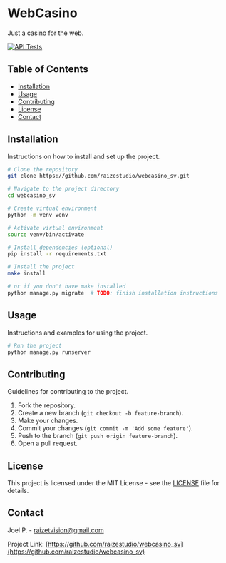# WebCasino

Just a casino for the web.

[![API Tests](https://github.com/raizestudio/webcasino_sv/actions/workflows/tests_api.yml/badge.svg)](https://github.com/raizestudio/webcasino_sv/actions/workflows/tests_api.yml)

## Table of Contents

- [Installation](#installation)
- [Usage](#usage)
- [Contributing](#contributing)
- [License](#license)
- [Contact](#contact)

## Installation

Instructions on how to install and set up the project.

```bash
# Clone the repository
git clone https://github.com/raizestudio/webcasino_sv.git

# Navigate to the project directory
cd webcasino_sv

# Create virtual environment
python -m venv venv

# Activate virtual environment
source venv/bin/activate

# Install dependencies (optional)
pip install -r requirements.txt

# Install the project
make install

# or if you don't have make installed
python manage.py migrate  # TODO: finish installation instructions

```

## Usage

Instructions and examples for using the project.

```bash
# Run the project
python manage.py runserver

```

## Contributing

Guidelines for contributing to the project.

1. Fork the repository.
2. Create a new branch (`git checkout -b feature-branch`).
3. Make your changes.
4. Commit your changes (`git commit -m 'Add some feature'`).
5. Push to the branch (`git push origin feature-branch`).
6. Open a pull request.

## License

This project is licensed under the MIT License - see the [LICENSE](LICENSE) file for details.

## Contact

Joel P. - [raizetvision@gmail.com](mailto:raizetvision@gmail.com)

Project Link: [https://github.com/raizestudio/webcasino_sv](https://github.com/raizestudio/webcasino_sv)